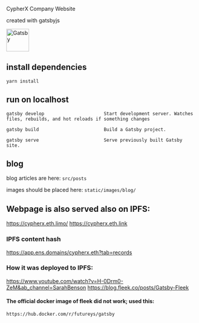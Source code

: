 CypherX Company Website

created with gatsbyjs


  <a href="https://www.gatsbyjs.com">
    <img alt="Gatsby" src="https://www.gatsbyjs.com/Gatsby-Monogram.svg" width="60" />
  </a>

## install dependencies 
`yarn install`

## run on localhost
```
gatsby develop                      Start development server. Watches files, rebuilds, and hot reloads if something changes

gatsby build                        Build a Gatsby project.

gatsby serve                        Serve previously built Gatsby site.
```

## blog
blog articles are here: `src/posts`

images should be placed here: `static/images/blog/` 

## Webpage is also served also on IPFS:
https://cypherx.eth.limo/
https://cypherx.eth.link

### IPFS content hash
https://app.ens.domains/cypherx.eth?tab=records

### How it was deployed to IPFS:
https://www.youtube.com/watch?v=H-0Drm0-ZeM&ab_channel=SarahBenson
https://blog.fleek.co/posts/Gatsby-Fleek

#### The official docker image of fleek did not work; used this:
`https://hub.docker.com/r/futureys/gatsby`

